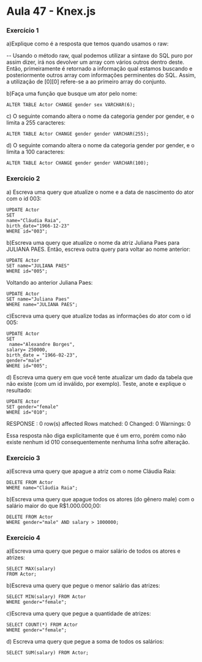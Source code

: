 # Aula 47 - Knex.js 



### Exercício 1 

a)Explique como é a resposta que temos quando usamos o raw:

-- Usando o método raw, qual podemos utilizar a sintaxe do SQL puro por assim dizer, irá nos devolver um array com vários outros dentro deste. Então, primeiramente é retornado a informação qual estamos buscando e posteriormente outros array com informações perminentes do SQL. Assim, a utilização de [0][0] refere-se a ao primeiro array do conjunto.

b)Faça uma função que busque um ator pelo nome:

```
ALTER TABLE Actor CHANGE gender sex VARCHAR(6);
```

c) O seguinte comando altera o nome da categoria gender por gender, e o limita a 255 caracteres:

```
ALTER TABLE Actor CHANGE gender gender VARCHAR(255);
```
d) O seguinte comando altera o nome da categoria gender por gender, e o limita a 100 caracteres:

```
ALTER TABLE Actor CHANGE gender gender VARCHAR(100);
```


### Exercício 2

a) Escreva uma query que atualize o nome e a data de nascimento do ator com o id 003:
```
UPDATE Actor
SET 
name="Cláudia Raia",
birth_date="1966-12-23"
WHERE id="003";
```

b)Escreva uma query que atualize o nome da atriz Juliana Paes para JULIANA PAES. Então, escreva outra query para voltar ao nome anterior:
```
UPDATE Actor
SET name="JULIANA PAES"
WHERE id="005";
```
Voltando ao anterior Juliana Paes:

```
UPDATE Actor
SET name="Juliana Paes"
WHERE name="JULIANA PAES";
```

c)Escreva uma query que atualize todas as informações do ator com o id 005:
```
UPDATE Actor 
SET
 name="Alexandre Borges",
salary= 250000,
birth_date = "1966-02-23",
gender="male"
WHERE id="005";
```

d) Escreva uma query em que você tente atualizar um dado da tabela que não existe (com um id inválido, por exemplo). Teste, anote e explique o resultado:
```
UPDATE Actor
SET gender="female"
WHERE id="010";
```
RESPONSE : 0 row(s) affected Rows matched: 0  Changed: 0  Warnings: 0

Essa resposta não diga explicitamente que é um erro, porém como não existe nenhum id 010 consequentemente nenhuma linha sofre alteração.


### Exercício 3

a)Escreva uma query que apague a atriz com o nome Cláudia Raia:
```
DELETE FROM Actor
WHERE name="Cláudia Raia";
```

b)Escreva uma query que apague todos os atores (do gênero male) com o salário maior do que R$1.000.000,00:
```
DELETE FROM Actor
WHERE gender="male" AND salary > 1000000;
```


### Exercício 4

a)Escreva uma query que pegue o maior salário de todos os atores e atrizes:
```
SELECT MAX(salary)
FROM Actor;
```

b)Escreva uma query que pegue o menor salário das atrizes:
```
SELECT MIN(salary) FROM Actor 
WHERE gender="female";
```

c)Escreva uma query que pegue a quantidade de atrizes:
```
SELECT COUNT(*) FROM Actor
WHERE gender="female";
```

d) Escreva uma query que pegue a soma de todos os salários:
```
SELECT SUM(salary) FROM Actor;
```



